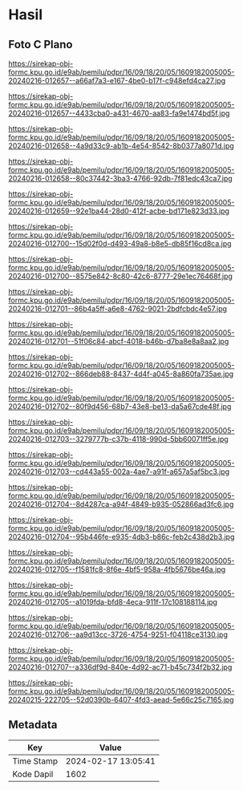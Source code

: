 # Hasil

## Foto C Plano

https://sirekap-obj-formc.kpu.go.id/e9ab/pemilu/pdpr/16/09/18/20/05/1609182005005-20240216-012657--a66af7a3-e167-4be0-b17f-c948efd4ca27.jpg

https://sirekap-obj-formc.kpu.go.id/e9ab/pemilu/pdpr/16/09/18/20/05/1609182005005-20240216-012657--4433cba0-a431-4670-aa83-fa9e1474bd5f.jpg

https://sirekap-obj-formc.kpu.go.id/e9ab/pemilu/pdpr/16/09/18/20/05/1609182005005-20240216-012658--4a9d33c9-ab1b-4e54-8542-8b0377a8071d.jpg

https://sirekap-obj-formc.kpu.go.id/e9ab/pemilu/pdpr/16/09/18/20/05/1609182005005-20240216-012658--80c37442-3ba3-4766-92db-7f81edc43ca7.jpg

https://sirekap-obj-formc.kpu.go.id/e9ab/pemilu/pdpr/16/09/18/20/05/1609182005005-20240216-012659--92e1ba44-28d0-412f-acbe-bd171e823d33.jpg

https://sirekap-obj-formc.kpu.go.id/e9ab/pemilu/pdpr/16/09/18/20/05/1609182005005-20240216-012700--15d02f0d-d493-49a8-b8e5-db85f16cd8ca.jpg

https://sirekap-obj-formc.kpu.go.id/e9ab/pemilu/pdpr/16/09/18/20/05/1609182005005-20240216-012700--8575e842-8c80-42c6-8777-29e1ec76468f.jpg

https://sirekap-obj-formc.kpu.go.id/e9ab/pemilu/pdpr/16/09/18/20/05/1609182005005-20240216-012701--86b4a5ff-a6e8-4762-9021-2bdfcbdc4e57.jpg

https://sirekap-obj-formc.kpu.go.id/e9ab/pemilu/pdpr/16/09/18/20/05/1609182005005-20240216-012701--51f06c84-abcf-4018-b46b-d7ba8e8a8aa2.jpg

https://sirekap-obj-formc.kpu.go.id/e9ab/pemilu/pdpr/16/09/18/20/05/1609182005005-20240216-012702--866deb88-8437-4d4f-a045-8a860fa735ae.jpg

https://sirekap-obj-formc.kpu.go.id/e9ab/pemilu/pdpr/16/09/18/20/05/1609182005005-20240216-012702--80f9d456-68b7-43e8-be13-da5a67cde48f.jpg

https://sirekap-obj-formc.kpu.go.id/e9ab/pemilu/pdpr/16/09/18/20/05/1609182005005-20240216-012703--3279777b-c37b-4118-990d-5bb60071ff5e.jpg

https://sirekap-obj-formc.kpu.go.id/e9ab/pemilu/pdpr/16/09/18/20/05/1609182005005-20240216-012703--cd443a55-002a-4ae7-a91f-a657a5af5bc3.jpg

https://sirekap-obj-formc.kpu.go.id/e9ab/pemilu/pdpr/16/09/18/20/05/1609182005005-20240216-012704--8d4287ca-a94f-4849-b935-052866ad3fc6.jpg

https://sirekap-obj-formc.kpu.go.id/e9ab/pemilu/pdpr/16/09/18/20/05/1609182005005-20240216-012704--95b446fe-e935-4db3-b86c-feb2c438d2b3.jpg

https://sirekap-obj-formc.kpu.go.id/e9ab/pemilu/pdpr/16/09/18/20/05/1609182005005-20240216-012705--f1581fc8-8f6e-4bf5-958a-4fb5676be46a.jpg

https://sirekap-obj-formc.kpu.go.id/e9ab/pemilu/pdpr/16/09/18/20/05/1609182005005-20240216-012705--a1019fda-bfd8-4eca-911f-17c108188114.jpg

https://sirekap-obj-formc.kpu.go.id/e9ab/pemilu/pdpr/16/09/18/20/05/1609182005005-20240216-012706--aa9d13cc-3726-4754-9251-f04118ce3130.jpg

https://sirekap-obj-formc.kpu.go.id/e9ab/pemilu/pdpr/16/09/18/20/05/1609182005005-20240216-012707--a336df9d-840e-4d92-ac71-b45c734f2b32.jpg

https://sirekap-obj-formc.kpu.go.id/e9ab/pemilu/pdpr/16/09/18/20/05/1609182005005-20240215-222705--52d0390b-6407-4fd3-aead-5e66c25c7165.jpg


## Metadata

| Key        | Value               |
| ---------- | ------------------- |
| Time Stamp | 2024-02-17 13:05:41 |
| Kode Dapil | 1602                |



